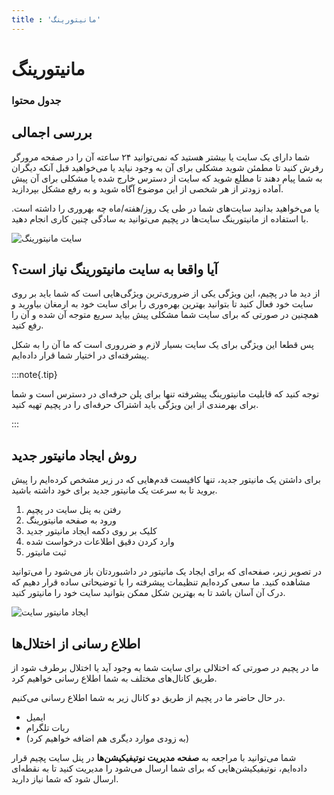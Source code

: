 ```yaml
---
title : 'مانیتورینگ'
---
```


# مانیتورینگ

### جدول محتوا

## بررسی اجمالی

شما دارای یک سایت یا بیشتر هستید که نمی‌توانید ۲۴ ساعته آن را در صفحه مرورگر رفرش کنید تا مطمئن شوید مشکلی برای آن به وجود نیاید یا می‌خواهید قبل آنکه دیگران به شما پیام دهند تا مطلع شوید که سایت از دسترس خارج شده یا مشکلی برای آن پیش آماده زودتر از هر شخصی از این موضوع آگاه شوید و به رفع مشکل بپردازید.

یا می‌خواهید بدانید سایت‌های شما در طی یک روز/هفته/ماه چه بهروری را داشته است. با استفاده از مانیتورینگ سایت‌ها در پچیم می‌توانید به سادگی چنین کاری انجام دهید.

![سایت مانیتورینگ](/img/site_monitor.png)

## آیا واقعا به سایت مانیتورینگ نیاز است؟

از دید ما در پچیم، این ویژگی یکی از ضروری‌ترین ویژگی‌هایی است که شما باید بر روی سایت خود فعال کنید تا بتوانید بهترین بهره‌وری را برای سایت خود به ارمغان بیاورید و همچنین در صورتی که برای سایت شما مشکلی پیش بیاید سریع متوجه آن شده و آن را رفع کنید.

پس قطعا این ویژگی برای یک سایت بسیار لازم و ضرروری است که ما آن را به شکل پیشرفته‌ای در اختیار شما قرار داده‌ایم.

:::note{.tip}

توجه کنید که قابلیت مانیتورینگ پیشرفته تنها برای پلن حرفه‌ای در دسترس است و شما برای بهرمندی از این ویژگی باید اشتراک حرفه‌ای را در پچیم تهیه کنید.

:::

## روش ایجاد مانیتور جدید

برای داشتن یک مانیتور جدید، تنها کافیست قدم‌هایی که در زیر مشخص کرده‌ایم را پیش بروید تا به سرعت یک مانیتور جدید برای خود داشته باشید.

1. رفتن به پنل سایت در پچیم
2. ورود به صفحه مانیتورینگ
3. کلیک بر روی دکمه ایجاد مانیتور جدید
4. وارد کردن دقیق اطلاعات درخواست شده
5. ثبت مانیتور

در تصویر زیر، صفحه‌ای که برای ایجاد یک مانیتور در داشبوردتان باز می‌شود را می‌توانید مشاهده کنید. ما سعی کرده‌ایم تنظیمات پیشرفته‌ را با توضیحاتی ساده قرار دهیم که درک آن آسان باشد تا به بهترین شکل ممکن بتوانید سایت خود را مانیتور کنید.


![ایجاد مانیتور سایت](/img/new_site_monitor.png)

## اطلاع رسانی از اختلال‌ها

ما در پچیم در صورتی که اختلالی برای سایت شما به وجود آید یا اختلال برطرف شود از طریق کانال‌های مختلف به شما اطلاع رسانی خواهیم کرد.

در حال حاضر ما در پچیم از طریق دو کانال زیر به شما اطلاع رسانی می‌کنیم.

- ایمیل
- ربات تلگرام
- (به زودی موارد دیگری هم اضافه خواهیم کرد)

شما می‌توانید با مراجعه به **صفحه مدیریت نوتیفیکیشن‌ها** در پنل سایت پچیم قرار داده‌ایم، نوتیفیکیشن‌هایی که برای شما ارسال می‌شود را مدیریت کنید تا به نقطه‌ای ارسال شود که شما نیاز دارید.
